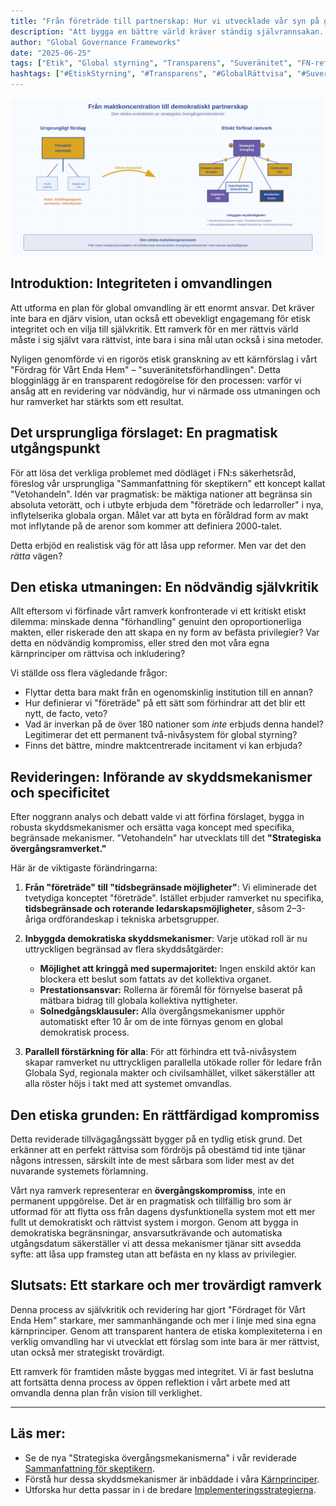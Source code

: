 ```yaml
---
title: "Från företräde till partnerskap: Hur vi utvecklade vår syn på globala reformer"
description: "Att bygga en bättre värld kräver ständig självrannsakan. Vi reviderade ett kärnförslag i vårt 'Fördrag för Vårt Enda Hem' för att säkerställa att det verkligen främjar rättvisa och jämlikhet. Här är varför och hur."
author: "Global Governance Frameworks"
date: "2025-06-25"
tags: ["Etik", "Global styrning", "Transparens", "Suveränitet", "FN-reform", "Rättvisa", "Jämlikhet"]
hashtags: ["#EtiskStyrning", "#Transparens", "#GlobalRättvisa", "#Suveränitetsförhandling", "#FördragFörVårtEndaHem", "#FNreform"]
---
```


![Etisk revidering](/images/blog/header-post-ethical-revision-sv.svg)

## Introduktion: Integriteten i omvandlingen

Att utforma en plan för global omvandling är ett enormt ansvar. Det kräver inte bara en djärv vision, utan också ett obevekligt engagemang för etisk integritet och en vilja till självkritik. Ett ramverk för en mer rättvis värld måste i sig självt vara rättvist, inte bara i sina mål utan också i sina metoder.

Nyligen genomförde vi en rigorös etisk granskning av ett kärnförslag i vårt "Fördrag för Vårt Enda Hem" – "suveränitetsförhandlingen". Detta blogginlägg är en transparent redogörelse för den processen: varför vi ansåg att en revidering var nödvändig, hur vi närmade oss utmaningen och hur ramverket har stärkts som ett resultat.

## Det ursprungliga förslaget: En pragmatisk utgångspunkt

För att lösa det verkliga problemet med dödläget i FN:s säkerhetsråd, föreslog vår ursprungliga "Sammanfattning för skeptikern" ett koncept kallat "Vetohandeln". Idén var pragmatisk: be mäktiga nationer att begränsa sin absoluta vetorätt, och i utbyte erbjuda dem "företräde och ledarroller" i nya, inflytelserika globala organ. Målet var att byta en föråldrad form av makt mot inflytande på de arenor som kommer att definiera 2000-talet.

Detta erbjöd en realistisk väg för att låsa upp reformer. Men var det den *rätta* vägen?

## Den etiska utmaningen: En nödvändig självkritik

Allt eftersom vi förfinade vårt ramverk konfronterade vi ett kritiskt etiskt dilemma: minskade denna "förhandling" genuint den oproportionerliga makten, eller riskerade den att skapa en ny form av befästa privilegier? Var detta en nödvändig kompromiss, eller stred den mot våra egna kärnprinciper om rättvisa och inkludering?

Vi ställde oss flera vägledande frågor:
* Flyttar detta bara makt från en ogenomskinlig institution till en annan?
* Hur definierar vi "företräde" på ett sätt som förhindrar att det blir ett nytt, de facto, veto?
* Vad är inverkan på de över 180 nationer som *inte* erbjuds denna handel? Legitimerar det ett permanent två-nivåsystem för global styrning?
* Finns det bättre, mindre maktcentrerade incitament vi kan erbjuda?

## Revideringen: Införande av skyddsmekanismer och specificitet

Efter noggrann analys och debatt valde vi att förfina förslaget, bygga in robusta skyddsmekanismer och ersätta vaga koncept med specifika, begränsade mekanismer. "Vetohandeln" har utvecklats till det **"Strategiska övergångsramverket."**

Här är de viktigaste förändringarna:

1.  **Från "företräde" till "tidsbegränsade möjligheter"**: Vi eliminerade det tvetydiga konceptet "företräde". Istället erbjuder ramverket nu specifika, **tidsbegränsade och roterande ledarskapsmöjligheter**, såsom 2–3-åriga ordförandeskap i tekniska arbetsgrupper.

2.  **Inbyggda demokratiska skyddsmekanismer**: Varje utökad roll är nu uttryckligen begränsad av flera skyddsåtgärder:
    * **Möjlighet att kringgå med supermajoritet:** Ingen enskild aktör kan blockera ett beslut som fattats av det kollektiva organet.
    * **Prestationsansvar:** Rollerna är föremål för förnyelse baserat på mätbara bidrag till globala kollektiva nyttigheter.
    * **Solnedgångsklausuler:** Alla övergångsmekanismer upphör automatiskt efter 10 år om de inte förnyas genom en global demokratisk process.

3.  **Parallell förstärkning för alla**: För att förhindra ett två-nivåsystem skapar ramverket nu uttryckligen parallella utökade roller för ledare från Globala Syd, regionala makter och civilsamhället, vilket säkerställer att alla röster höjs i takt med att systemet omvandlas.

## Den etiska grunden: En rättfärdigad kompromiss

Detta reviderade tillvägagångssätt bygger på en tydlig etisk grund. Det erkänner att en perfekt rättvisa som fördröjs på obestämd tid inte tjänar någons intressen, särskilt inte de mest sårbara som lider mest av det nuvarande systemets förlamning.

Vårt nya ramverk representerar en **övergångskompromiss**, inte en permanent uppgörelse. Det är en pragmatisk och tillfällig bro som är utformad för att flytta oss från dagens dysfunktionella system mot ett mer fullt ut demokratiskt och rättvist system i morgon. Genom att bygga in demokratiska begränsningar, ansvarsutkrävande och automatiska utgångsdatum säkerställer vi att dessa mekanismer tjänar sitt avsedda syfte: att låsa upp framsteg utan att befästa en ny klass av privilegier.

## Slutsats: Ett starkare och mer trovärdigt ramverk

Denna process av självkritik och revidering har gjort "Fördraget för Vårt Enda Hem" starkare, mer sammanhängande och mer i linje med sina egna kärnprinciper. Genom att transparent hantera de etiska komplexiteterna i en verklig omvandling har vi utvecklat ett förslag som inte bara är mer rättvist, utan också mer strategiskt trovärdigt.

Ett ramverk för framtiden måste byggas med integritet. Vi är fast beslutna att fortsätta denna process av öppen reflektion i vårt arbete med att omvandla denna plan från vision till verklighet.

---

## Läs mer:

* Se de nya "Strategiska övergångsmekanismerna" i vår reviderade [Sammanfattning för skeptikern](/frameworks/treaty-for-our-only-home#executive-summary-for-the-skeptic).
* Förstå hur dessa skyddsmekanismer är inbäddade i våra [Kärnprinciper](/frameworks/treaty-for-our-only-home#core-principles).
* Utforska hur detta passar in i de bredare [Implementeringsstrategierna](/frameworks/treaty-for-our-only-home#implementation-strategies).
